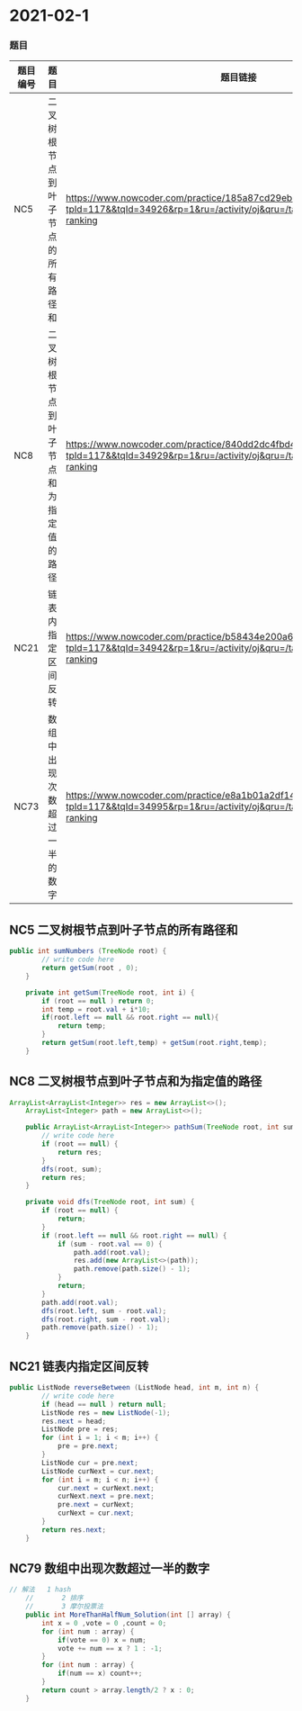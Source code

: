 # 2021-02-1



### 题目

| 题目编号 | 题目                                   | 题目链接                                                     | leetcode对应题目 |
| -------- | -------------------------------------- | ------------------------------------------------------------ | ---------------- |
| NC5      | 二叉树根节点到叶子节点的所有路径和     | https://www.nowcoder.com/practice/185a87cd29eb42049132aed873273e83?tpId=117&&tqId=34926&rp=1&ru=/activity/oj&qru=/ta/job-code-high/question-ranking | 129              |
| NC8      | 二叉树根节点到叶子节点和为指定值的路径 | https://www.nowcoder.com/practice/840dd2dc4fbd4b2199cd48f2dadf930a?tpId=117&&tqId=34929&rp=1&ru=/activity/oj&qru=/ta/job-code-high/question-ranking | 剑指offer34      |
| NC21     | 链表内指定区间反转                     | https://www.nowcoder.com/practice/b58434e200a648c589ca2063f1faf58c?tpId=117&&tqId=34942&rp=1&ru=/activity/oj&qru=/ta/job-code-high/question-ranking |                  |
| NC73     | 数组中出现次数超过一半的数字           | https://www.nowcoder.com/practice/e8a1b01a2df14cb2b228b30ee6a92163?tpId=117&&tqId=34995&rp=1&ru=/activity/oj&qru=/ta/job-code-high/question-ranking | 剑指offer39      |



## NC5 二叉树根节点到叶子节点的所有路径和

```java
public int sumNumbers (TreeNode root) {
        // write code here
        return getSum(root , 0);
    }

    private int getSum(TreeNode root, int i) {
        if (root == null ) return 0;
        int temp = root.val + i*10;
        if(root.left == null && root.right == null){
            return temp;
        }
        return getSum(root.left,temp) + getSum(root.right,temp);
    }
```

## NC8 二叉树根节点到叶子节点和为指定值的路径

```java
ArrayList<ArrayList<Integer>> res = new ArrayList<>();
    ArrayList<Integer> path = new ArrayList<>();

    public ArrayList<ArrayList<Integer>> pathSum(TreeNode root, int sum) {
        // write code here
        if (root == null) {
            return res;
        }
        dfs(root, sum);
        return res;
    }

    private void dfs(TreeNode root, int sum) {
        if (root == null) {
            return;
        }
        if (root.left == null && root.right == null) {
            if (sum - root.val == 0) {
                path.add(root.val);
                res.add(new ArrayList<>(path));
                path.remove(path.size() - 1);
            }
            return;
        }
        path.add(root.val);
        dfs(root.left, sum - root.val);
        dfs(root.right, sum - root.val);
        path.remove(path.size() - 1);
    }
```

## NC21 链表内指定区间反转

```java
public ListNode reverseBetween (ListNode head, int m, int n) {
        // write code here
        if (head == null ) return null;
        ListNode res = new ListNode(-1);
        res.next = head;
        ListNode pre = res;
        for (int i = 1; i < m; i++) {
            pre = pre.next;
        }
        ListNode cur = pre.next;
        ListNode curNext = cur.next;
        for (int i = m; i < n; i++) {
            cur.next = curNext.next;
            curNext.next = pre.next;
            pre.next = curNext;
            curNext = cur.next;
        }
        return res.next;
    }
```

## NC79 数组中出现次数超过一半的数字

```java
// 解法   1 hash
    //       2 排序
    //       3 摩尔投票法
    public int MoreThanHalfNum_Solution(int [] array) {
        int x = 0 ,vote = 0 ,count = 0;
        for (int num : array) {
            if(vote == 0) x = num;
            vote += num == x ? 1 : -1;
        }
        for (int num : array) {
            if(num == x) count++;
        }
        return count > array.length/2 ? x : 0;
    }
```

